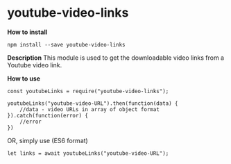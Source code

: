 # youtube-video-links

**How to install**
  

    npm install --save youtube-video-links

**Description**
This module is used to get the downloadable video links from a Youtube video link.

**How to use**

    const youtubeLinks = require("youtube-video-links");
    
    youtubeLinks("youtube-video-URL").then(function(data) {
	    //data - video URLs in array of object format
	}).catch(function(error) {
		//error
	})

OR, simply use (ES6 format)

    let links = await youtubeLinks("youtube-video-URL");
